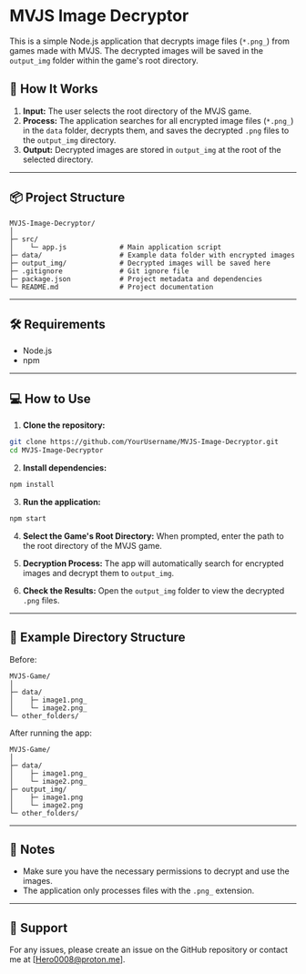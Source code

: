 # MVJS Image Decryptor

This is a simple Node.js application that decrypts image files (`*.png_`) from games made with MVJS. The decrypted images will be saved in the `output_img` folder within the game's root directory.

## 🚀 How It Works
1. **Input:** The user selects the root directory of the MVJS game.
2. **Process:** The application searches for all encrypted image files (`*.png_`) in the `data` folder, decrypts them, and saves the decrypted `.png` files to the `output_img` directory.
3. **Output:** Decrypted images are stored in `output_img` at the root of the selected directory.

---

## 📦 Project Structure

```
MVJS-Image-Decryptor/
│
├─ src/
│    └─ app.js             # Main application script
├─ data/                   # Example data folder with encrypted images
├─ output_img/             # Decrypted images will be saved here
├─ .gitignore              # Git ignore file
├─ package.json            # Project metadata and dependencies
└─ README.md               # Project documentation
```

---

## 🛠️ Requirements
- Node.js
- npm

---

## 💻 How to Use

1. **Clone the repository:**
```bash
git clone https://github.com/YourUsername/MVJS-Image-Decryptor.git
cd MVJS-Image-Decryptor
```

2. **Install dependencies:**
```bash
npm install
```

3. **Run the application:**
```bash
npm start
```

4. **Select the Game's Root Directory:**
When prompted, enter the path to the root directory of the MVJS game.

5. **Decryption Process:**
The app will automatically search for encrypted images and decrypt them to `output_img`.

6. **Check the Results:**
Open the `output_img` folder to view the decrypted `.png` files.

---

## 📂 Example Directory Structure

Before:
```
MVJS-Game/
│
├─ data/
│    ├─ image1.png_
│    └─ image2.png_
└─ other_folders/
```

After running the app:
```
MVJS-Game/
│
├─ data/
│    ├─ image1.png_
│    └─ image2.png_
├─ output_img/
│    ├─ image1.png
│    └─ image2.png
└─ other_folders/
```

---

## 📝 Notes
- Make sure you have the necessary permissions to decrypt and use the images.
- The application only processes files with the `.png_` extension.

---

## 📧 Support
For any issues, please create an issue on the GitHub repository or contact me at [Hero0008@proton.me].

